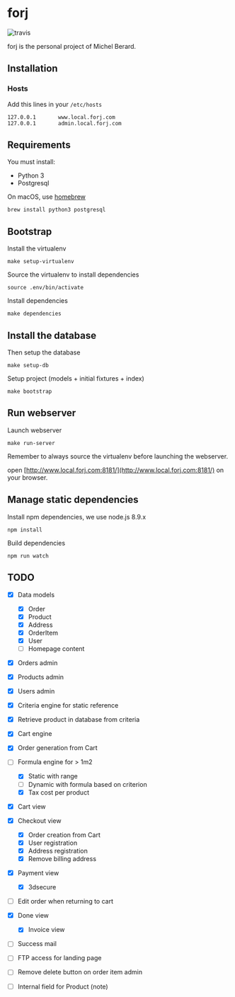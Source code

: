 # forj

![travis](https://travis-ci.org/thoas/forj.svg?branch=master)

forj is the personal project of Michel Berard.

## Installation

### Hosts

Add this lines in your ``/etc/hosts``

```
127.0.0.1       www.local.forj.com
127.0.0.1       admin.local.forj.com
```

## Requirements

You must install:

* Python 3
* Postgresql

On macOS, use [homebrew](https://brew.sh/)

```console
brew install python3 postgresql
```

## Bootstrap

Install the virtualenv


```console
make setup-virtualenv
```

Source the virtualenv to install dependencies

```console
source .env/bin/activate
```

Install dependencies

```console
make dependencies
```

## Install the database

Then setup the database

```console
make setup-db
```

Setup project (models + initial fixtures + index)

```console
make bootstrap
```

## Run webserver

Launch webserver

```console
make run-server
```

Remember to always source the virtualenv before launching the webserver.

open [http://www.local.forj.com:8181/](http://www.local.forj.com:8181/) on your browser.


## Manage static dependencies

Install npm dependencies, we use node.js 8.9.x


```console
npm install
```


Build dependencies

```console
npm run watch
```

## TODO

- [x] Data models

  - [x] Order
  - [x] Product
  - [x] Address
  - [x] OrderItem
  - [x] User
  - [ ] Homepage content
- [x] Orders admin
- [x] Products admin
- [x] Users admin
- [x] Criteria engine for static reference
- [x] Retrieve product in database from criteria
- [x] Cart engine
- [x] Order generation from Cart
- [ ] Formula engine for > 1m2
  - [x] Static with range
  - [ ] Dynamic with formula based on criterion
  - [x] Tax cost per product
- [x] Cart view
- [x] Checkout view
  - [x] Order creation from Cart
  - [x] User registration
  - [x] Address registration
  - [x] Remove billing address
- [x] Payment view
  - [x] 3dsecure
- [ ] Edit order when returning to cart
- [x] Done view
  - [x] Invoice view
- [ ] Success mail
- [ ] FTP access for landing page
- [ ] Remove delete button on order item admin
- [ ] Internal field for Product (note)
